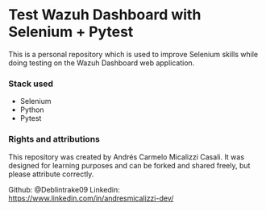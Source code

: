 # Test Wazuh Dashboard with Selenium + Pytest

This is a personal repository which is used to improve Selenium skills while doing testing on the Wazuh Dashboard web application. 

### Stack used

- Selenium
- Python
- Pytest


### Rights and attributions

This repository was created by Andrés Carmelo Micalizzi Casali.
It was designed for learning purposes and can be forked and shared freely, but please attribute correctly.

Github: @Deblintrake09
Linkedin: https://www.linkedin.com/in/andresmicalizzi-dev/

